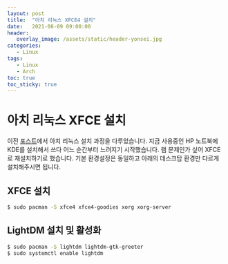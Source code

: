 ```yaml
---
layout: post
title:  "아치 리눅스 XFCE4 설치"
date:   2021-08-09 09:00:00
header:
   overlay_image: /assets/static/header-yonsei.jpg
categories: 
   - Linux
tags:
   - Linux
   - Arch
toc: true
toc_sticky: true
---
```


# 아치 리눅스 XFCE 설치

이전 [포스트](https://sjoon-oh.github.io/archivers/arch-installation)에서 아치 리눅스 설치 과정을 다루었습니다. 지금 사용중인 HP 노트북에 KDE를 설치해서 쓰다 어느 순간부터 느려지기 시작했습니다. 램 문제인가 싶어 XFCE로 재설치하기로 했습니다. 기본 환경설정은 동일하고 아래의 데스크탑 환경만 다르게 설치해주시면 됩니다.

<!-- more -->

## XFCE 설치

```bash
$ sudo pacman -S xfce4 xfce4-goodies xorg xorg-server
```

## LightDM 설치 및 활성화

```bash
$ sudo pacman -S lightdm lightdm-gtk-greeter
$ sudo systemctl enable lightdm
```